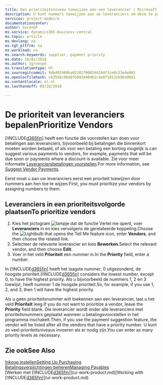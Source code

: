 ```yaml
---
title: Een prioriteitsniveau toewijzen aan een leverancier | Microsoft Docs
description: U kunt nummers toewijzen aan uw leveranciers om deze te prioriteren en betalingsvoorstellen in Business Central te vergemakkelijken.
services: project-madeira
documentationcenter: 
author: SorenGP
ms.service: dynamics365-business-central
ms.topic: article
ms.devlang: na
ms.tgt_pltfrm: na
ms.workload: na
ms.search.keywords: supplier, payment priority
ms.date: 10/01/2018
ms.author: sgroespe
ms.translationtype: HT
ms.sourcegitcommit: 9dbd92409ba02281f008246194f3ce0c53e4e001
ms.openlocfilehash: cb3556c9bd8fb893448d61c4e8f18131b96a9841
ms.contentlocale: nl-nl
ms.lasthandoff: 09/28/2018

---
```

# <a name="prioritize-vendors"></a><span data-ttu-id="73d3f-103">De prioriteit van leveranciers bepalen</span><span class="sxs-lookup"><span data-stu-id="73d3f-103">Prioritize Vendors</span></span>
[!INCLUDE[d365fin](includes/d365fin_md.md)] <span data-ttu-id="73d3f-104">heeft een functie die voorstellen kan doen voor betalingen aan leveranciers, bijvoorbeeld bij betalingen die binnenkort moeten worden betaald, of als voor een betaling een korting mogelijk is.</span><span class="sxs-lookup"><span data-stu-id="73d3f-104">can suggest various payments to vendors, for example, payments that will be due soon or payments where a discount is available.</span></span> <span data-ttu-id="73d3f-105">Zie voor meer informatie [Leveranciersbetalingen voorstellen](payables-how-suggest-vendor-payments.md).</span><span class="sxs-lookup"><span data-stu-id="73d3f-105">For more information, see [Suggest Vendor Payments](payables-how-suggest-vendor-payments.md).</span></span>

<span data-ttu-id="73d3f-106">Eerst moet u aan uw leveranciers eerst een prioriteit toewijzen door nummers aan hen toe te wijzen.</span><span class="sxs-lookup"><span data-stu-id="73d3f-106">First, you must prioritize your vendors by assigning numbers to them.</span></span>

## <a name="to-prioritize-vendors"></a><span data-ttu-id="73d3f-107">Leveranciers in een prioriteitsvolgorde plaatsen</span><span class="sxs-lookup"><span data-stu-id="73d3f-107">To prioritize vendors</span></span>
1. <span data-ttu-id="73d3f-108">Kies het pictogram ![lampje dat de functie Vertel me opent](media/ui-search/search_small.png "Vertel me wat u wilt doen"), voer **Leveranciers** in en kies vervolgens de gerelateerde koppeling.</span><span class="sxs-lookup"><span data-stu-id="73d3f-108">Choose the ![Lightbulb that opens the Tell Me feature](media/ui-search/search_small.png "Tell me what you want to do") icon, enter **Vendors**, and then choose the related link.</span></span>
2. <span data-ttu-id="73d3f-109">Selecteer de relevante leverancier en kies **Bewerken**.</span><span class="sxs-lookup"><span data-stu-id="73d3f-109">Select the relevant vendor, and then choose **Edit**.</span></span>
3. <span data-ttu-id="73d3f-110">Voer in het veld **Prioriteit** een nummer in.</span><span class="sxs-lookup"><span data-stu-id="73d3f-110">In the **Priority** field, enter a number.</span></span>

<span data-ttu-id="73d3f-111">In [!INCLUDE[d365fin](includes/d365fin_md.md)] heeft het laagste nummer, 0 uitgezonderd, de hoogste prioriteit.</span><span class="sxs-lookup"><span data-stu-id="73d3f-111">[!INCLUDE[d365fin](includes/d365fin_md.md)] considers the lowest number, except 0, to have the highest priority.</span></span> <span data-ttu-id="73d3f-112">Als u bijvoorbeeld de nummers 1, 2 en 3 toewijst, heeft nummer 1 de hoogste prioriteit.</span><span class="sxs-lookup"><span data-stu-id="73d3f-112">So, for example, if you use 1, 2, and 3, then 1 will have the highest priority.</span></span>

<span data-ttu-id="73d3f-113">Als u geen prioriteitsnummer wilt toekennen aan een leverancier, laat u het veld **Prioriteit** leeg.</span><span class="sxs-lookup"><span data-stu-id="73d3f-113">If you do not want to prioritize a vendor, leave the **Priority** field blank.</span></span> <span data-ttu-id="73d3f-114">Die leverancier wordt onder alle leveranciers met prioriteitsnummers geplaatst wanneer u betalingsvoorstellen in het programma inschakelt.</span><span class="sxs-lookup"><span data-stu-id="73d3f-114">Then, if you use the payment suggestion feature, the vendor will be listed after all the vendors that have a priority number.</span></span> <span data-ttu-id="73d3f-115">U kunt zo veel prioriteitsniveaus invoeren als er nodig zijn.</span><span class="sxs-lookup"><span data-stu-id="73d3f-115">You can enter as many priority levels as necessary.</span></span>

## <a name="see-also"></a><span data-ttu-id="73d3f-116">Zie ook</span><span class="sxs-lookup"><span data-stu-id="73d3f-116">See Also</span></span>
[<span data-ttu-id="73d3f-117">Inkoop instellen</span><span class="sxs-lookup"><span data-stu-id="73d3f-117">Setting Up Purchasing</span></span>](purchasing-setup-purchasing.md)  
[<span data-ttu-id="73d3f-118">Betalingsverplichtingen beheren</span><span class="sxs-lookup"><span data-stu-id="73d3f-118">Managing Payables</span></span>](payables-manage-payables.md)  
<span data-ttu-id="73d3f-119">[Werken met [!INCLUDE[d365fin](includes/d365fin_md.md)]](ui-work-product.md)</span><span class="sxs-lookup"><span data-stu-id="73d3f-119">[Working with [!INCLUDE[d365fin](includes/d365fin_md.md)]](ui-work-product.md)</span></span>

